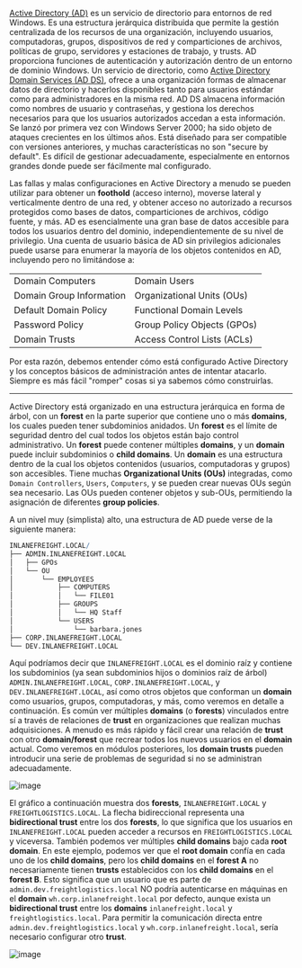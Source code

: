 [Active Directory (AD)](https://docs.microsoft.com/en-us/windows-server/identity/ad-ds/get-started/virtual-dc/active-directory-domain-services-overview) es un servicio de directorio para entornos de red Windows. Es una estructura jerárquica distribuida que permite la gestión centralizada de los recursos de una organización, incluyendo usuarios, computadoras, grupos, dispositivos de red y comparticiones de archivos, políticas de grupo, servidores y estaciones de trabajo, y trusts. AD proporciona funciones de autenticación y autorización dentro de un entorno de dominio Windows. Un servicio de directorio, como [Active Directory Domain Services (AD DS)](https://docs.microsoft.com/en-us/windows-server/identity/ad-ds/get-started/virtual-dc/active-directory-domain-services-overview), ofrece a una organización formas de almacenar datos de directorio y hacerlos disponibles tanto para usuarios estándar como para administradores en la misma red. AD DS almacena información como nombres de usuario y contraseñas, y gestiona los derechos necesarios para que los usuarios autorizados accedan a esta información. Se lanzó por primera vez con Windows Server 2000; ha sido objeto de ataques crecientes en los últimos años. Está diseñado para ser compatible con versiones anteriores, y muchas características no son "secure by default". Es difícil de gestionar adecuadamente, especialmente en entornos grandes donde puede ser fácilmente mal configurado.

Las fallas y malas configuraciones en Active Directory a menudo se pueden utilizar para obtener un **foothold** (acceso interno), moverse lateral y verticalmente dentro de una red, y obtener acceso no autorizado a recursos protegidos como bases de datos, comparticiones de archivos, código fuente, y más. AD es esencialmente una gran base de datos accesible para todos los usuarios dentro del dominio, independientemente de su nivel de privilegio. Una cuenta de usuario básica de AD sin privilegios adicionales puede usarse para enumerar la mayoría de los objetos contenidos en AD, incluyendo pero no limitándose a:

|||
|---|---|
|Domain Computers|Domain Users|
|Domain Group Information|Organizational Units (OUs)|
|Default Domain Policy|Functional Domain Levels|
|Password Policy|Group Policy Objects (GPOs)|
|Domain Trusts|Access Control Lists (ACLs)|

Por esta razón, debemos entender cómo está configurado Active Directory y los conceptos básicos de administración antes de intentar atacarlo. Siempre es más fácil "romper" cosas si ya sabemos cómo construirlas.

---

Active Directory está organizado en una estructura jerárquica en forma de árbol, con un **forest** en la parte superior que contiene uno o más **domains**, los cuales pueden tener subdominios anidados. Un **forest** es el límite de seguridad dentro del cual todos los objetos están bajo control administrativo. Un **forest** puede contener múltiples **domains**, y un **domain** puede incluir subdominios o **child domains**. Un **domain** es una estructura dentro de la cual los objetos contenidos (usuarios, computadoras y grupos) son accesibles. Tiene muchas **Organizational Units (OUs)** integradas, como `Domain Controllers`, `Users`, `Computers`, y se pueden crear nuevas OUs según sea necesario. Las OUs pueden contener objetos y sub-OUs, permitiendo la asignación de diferentes **group policies**.

A un nivel muy (simplista) alto, una estructura de AD puede verse de la siguiente manera:

```r
INLANEFREIGHT.LOCAL/
├── ADMIN.INLANEFREIGHT.LOCAL
│   ├── GPOs
│   └── OU
│       └── EMPLOYEES
│           ├── COMPUTERS
│           │   └── FILE01
│           ├── GROUPS
│           │   └── HQ Staff
│           └── USERS
│               └── barbara.jones
├── CORP.INLANEFREIGHT.LOCAL
└── DEV.INLANEFREIGHT.LOCAL
```

Aquí podríamos decir que `INLANEFREIGHT.LOCAL` es el dominio raíz y contiene los subdominios (ya sean subdominios hijos o dominios raíz de árbol) `ADMIN.INLANEFREIGHT.LOCAL`, `CORP.INLANEFREIGHT.LOCAL`, y `DEV.INLANEFREIGHT.LOCAL`, así como otros objetos que conforman un **domain** como usuarios, grupos, computadoras, y más, como veremos en detalle a continuación. Es común ver múltiples **domains** (o **forests**) vinculados entre sí a través de relaciones de **trust** en organizaciones que realizan muchas adquisiciones. A menudo es más rápido y fácil crear una relación de **trust** con otro **domain/forest** que recrear todos los nuevos usuarios en el **domain** actual. Como veremos en módulos posteriores, los **domain trusts** pueden introducir una serie de problemas de seguridad si no se administran adecuadamente.

![image](https://academy.hackthebox.com/storage/modules/74/ad_forests.png)

El gráfico a continuación muestra dos **forests**, `INLANEFREIGHT.LOCAL` y `FREIGHTLOGISTICS.LOCAL`. La flecha bidireccional representa una **bidirectional trust** entre los dos **forests**, lo que significa que los usuarios en `INLANEFREIGHT.LOCAL` pueden acceder a recursos en `FREIGHTLOGISTICS.LOCAL` y viceversa. También podemos ver múltiples **child domains** bajo cada **root domain**. En este ejemplo, podemos ver que el **root domain** confía en cada uno de los **child domains**, pero los **child domains** en el **forest A** no necesariamente tienen **trusts** establecidos con los **child domains** en el **forest B**. Esto significa que un usuario que es parte de `admin.dev.freightlogistics.local` NO podría autenticarse en máquinas en el **domain** `wh.corp.inlanefreight.local` por defecto, aunque exista un **bidirectional trust** entre los **domains** `inlanefreight.local` y `freightlogistics.local`. Para permitir la comunicación directa entre `admin.dev.freightlogistics.local` y `wh.corp.inlanefreight.local`, sería necesario configurar otro **trust**.

![image](https://academy.hackthebox.com/storage/modules/74/ilflog2.png)